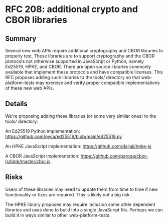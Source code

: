 # RFC 208: additional crypto and CBOR libraries

## Summary

Several new web APIs require additional cryptography and CBOR libraries to
properly test. These libraries are to support cryptography and the CBOR
protocols not otherwise supported in JavaScript or Python, namely Ed25519,
HPKE, and CBOR. There are open source libraries commonly available that
implement these protocols and have compatible licenses. This RFC proposes
adding such libraries to the tools/ directory so that web-platform-tests may
exercise and verify proper compatible implementations of these new web APIs.

## Details

We're proposing adding these libraries (or some very similar ones) to the
tools/ directory:

An Ed25519 Python implementation:
https://github.com/pyca/ed25519/blob/main/ed25519.py

An HPKE JavaScript implementation:
https://github.com/dajiaji/hpke-js

A CBOR JavaScript implementation:
https://github.com/paroga/cbor-js/blob/master/cbor.js

## Risks

Users of these libraries may need to update them from time to time if new
functionality or fixes are required. This is likely not a big risk.

The HPKE library proposed may require inclusion some other dependent
libraries and uses deno to build into a single JavaScript file. Perhaps
we can build it in ways similar to other web-platform-tests.
